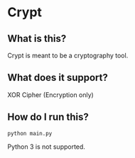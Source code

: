 Crypt
==========

What is this?
----------
Crypt is meant to be a cryptography tool.

What does it support?
----------
XOR Cipher (Encryption only)

How do I run this?
----------
`python main.py`

Python 3 is not supported.
